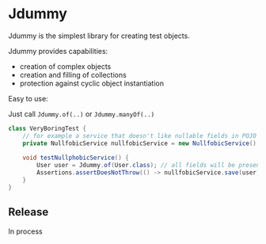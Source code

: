 # Jdummy
Jdummy is the simplest library for creating test objects.

Jdummy provides capabilities:
* creation of complex objects
* creation and filling of collections
* protection against cyclic object instantiation 


Easy to use:

Just call `Jdummy.of(..)` or `Jdummy.manyOf(..)`
```java
class VeryBoringTest {
    // for example a service that doesn't like nullable fields in POJO
    private NullfobicService nullfobicService = new NullfobicService();
    
    void testNullphobicService() {
        User user = Jdummy.of(User.class); // all fields will be present
        Assertions.assertDoesNotThrow(() -> nullfobicService.save(user));
    }
}
```

## Release
In process  
